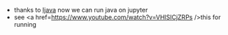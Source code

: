 - thanks to <a href=https://github.com/SpencerPark/IJava/>Ijava</a> now we can run java on jupyter
- see <a href=https://www.youtube.com/watch?v=VHlSICjZRPs />this</a> for running
